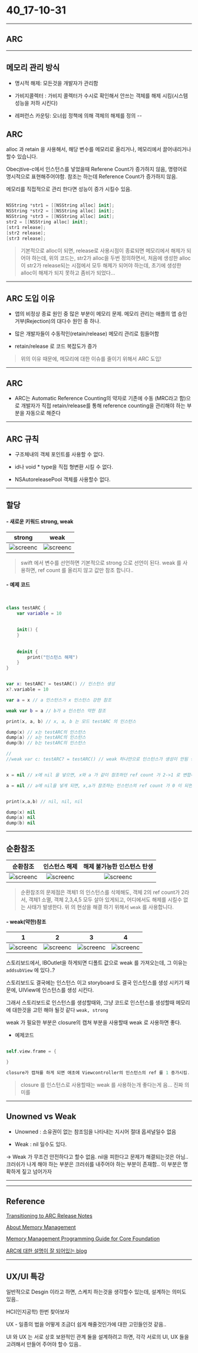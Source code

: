# 40_17-10-31

---

## ARC 

---

## 메모리 관리 방식

- 명시적 해제: 모든것을 개발자가 관리함

- 가비지콜렉터 : 가비지 콜렉터가 수시로 확인해서 안쓰는 객체를 해제 시킴(시스템 성능을 저하 시킨다)

- 레퍼런스 카운팅: 오너쉽 정책에 의해 객체의 해제를 정의
--

## ARC

alloc 과 retain 을 사용해서, 해당 변수를 메모리로 올리거나, 메모리에서 끌어내리거나 할수 있습니다. 

Obecjtive-c에서 인스턴스를 넣었을때 Referene Count가 증가하지 않음, 명령어로 명시적으로 표현해주어야함. 참조는 하는데 Reference Count가 증가하지 않음. 

메모리를 직접적으로 관리 한다면 성능이 증가 시킬수 있음. 


```swift

NSString *str1 = [[NSString alloc] init];
NSString *str2 = [[NSString alloc] init];
NSString *str3 = [[NSString alloc] init];
str2 = [[NSString alloc] init];
[str1 release];
[str2 release];
[str3 release];


```

> 기본적으로 alloc이 되면, release로 사용시점이 종료되면 메모리에서 해제가 되어야 하는데, 위의 코드는, str2가 alloc을 두번 정의하면서, 처음에 생성한 alloc이 str2가 release되는 시점에서 모두 해제가 되어야 하는데, 초기에 생성한 alloc이 해제가 되지 못하고 좀비가 되었다...
> 
 
---

## ARC 도입 이유 

- 앱의 비정상 종료 원인 중 많은 부분이 메모리 문제. 메모리 관리는 애플의 앱 승인 거부(Rejection)의 대다수 원인 중 하나.

- 많은 개발자들이 수동적인(retain/release) 메모리 관리로 힘들어함

- retain/release 로 코드 복잡도가 증가 

> 위의 이유 때문에, 메모리에 대한 이슈를 줄이기 위해서 ARC 도입!

---

## ARC

- ARC는 Automatic Reference Counting의 약자로 기존에 수동 (MRC라고 함)으로 개발자가 직접 retain/release를 통해 reference counting을 관리해야 하는 부분을 자동으로 해준다

---

## ARC 규칙

- 구조체내의 객체 포인트를 사용할 수 없다. 

- id나 void * type을 직접 형변환 시킬 수 없다. 

- NSAutoreleasePool 객체를 사용할수 없다.


---

## 할당

#### - 새로운 키워드 strong, weak


| strong | weak |
| :----: | :----: |
| ![screenc](/study/image/ARC.jpg) | ![screenc](/study/image/ARC-1.jpg) | 

> swift 에서 변수를 선언하면 기본적으로 strong 으로 선언이 된다. weak 를 사용하면, ref count 를 올리지 않고 값만 참조 합니다.. 
> 


#### - 예제 코드 


```swift


class testARC {
    var variable = 10
    
    
    init() {
    }
    
    
    deinit {
        print("인스턴스 해제")
    }
}


var x: testARC? = testARC() // 인스턴스 생성
x?.variable = 10

var a = x // a 인스턴스가 x 인스턴스 강한 참조

weak var b = a // b가 a 인스턴스 약한 참조

print(x, a, b) // x, a, b 는 모드 testARC 의 인스턴스

dump(x) // x는 testARC의 인스턴스 
dump(a) // a는 testARC의 인스턴스 
dump(b) // b는 testARC의 인스턴스 

//
//weak var c: testARC? = testARC() // weak 하나만으로 인스턴스가 생성이 안됨 생성 -> 바로 해제


x = nil // x에 nil 을 넣으면, x와 a 가 같이 참조하던 ref count 가 2->1 로 변합니다. 이때는 x는 nil, a 와 b 는 testARC 의 인스턴스로 아직 살아있습니다.

a = nil // a에 nil을 넣게 되면, x,a가 참조하는 인스턴스의 ref count 가 0 이 되면서 인스턴스가 소멸하게 되고, 자동으로 b는 nil이 됩니다.


print(x,a,b) // nil, nil, nil

dump(x) nil
dump(a) nil
dump(b) nil
```

---

## 순환참조

| 순환참조 | 인스턴스 해제 | 해제 불가능한 인스턴스 탄생 |
| :----: | :----: | :----: |
| ![screenc](/study/image/ARC-2.jpg) | ![screenc](/study/image/ARC-3.jpg) | ![screenc](/study/image/ARC-4.jpg) | 

> 순환참조의 문제점은 객체1 의 인스턴스를 삭제해도, 객체 2의 ref count가 2라서, 객체1 소멸, 객체 2,3,4,5 모두 살아 있게되고, 어디에서도 해제를 시킬수 없는 사태가 발생한다. 위 의 현상을 해결 하기 위해서 `weak` 를 사용합니다.
> 

#### - weak(약한)참조

| 1 | 2 | 3 | 4 |
| :----: | :----: | :----: | :----: |
| ![screenc](/study/image/ARC-5.jpg) | ![screenc](/study/image/ARC-6.jpg) | ![screenc](/study/image/ARC-7.jpg) | ![screenc](/study/image/ARC-8.jpg) |  






스토리보드에서, IBOutlet을 하게되면 디폴트 값으로 weak 를 가져오는데, 그 이유는 `addsubView` 에 있다..?


스토리보드도 결국에는 인스턴스 이고 storyboard 도 결국 인스턴스를 생성 시키기 때문에, UIView에 인스턴스를 생성 시킨다. 

그래서 스토리보드로 인스턴스를 생성할때와, 그냥 코드로 인스턴스를 생성할때 메모리에 대한것을 고민 해야 될것 같다 `weak, strong`  


weak 가 필요한 부분은 closure의 캡쳐 부분을 사용할때 weak 로 사용하면 좋다.


- 예제코드


```swift

self.view.frame = {

}

closure가 캡쳐를 하게 되면 애초에 Viewcontroller의 인스턴스의 ref 를 1 증가시킴.


```

> closure 를 인스턴스로 사용할때는 weak 를 사용하는개 좋다는게 음... 진짜 의미를 


---

## Unowned vs Weak

- Unowned : 소유권이 없는 참조임을 나타내는 지시어 절대 옵셔널일수 없음 

- Weak : nil 일수도 있다. 

-> Weak 가 무조건 안전하다고 할수 없음. nil을 피한다고 문제가 해결되는것은 아님.. 크러쉬가 나게 해야 하는 부분은 크러쉬를 내주어야 하는 부분이 존재함.. 이 부분은 명확하게 짚고 넘어가자



---



---

## Reference 


[Transitioning to ARC Release Notes](https://developer.apple.com/library/content/releasenotes/ObjectiveC/RN-TransitioningToARC/Introduction/Introduction.html#//apple_ref/doc/uid/TP40011226-CH1-SW14)<br>

[About Memory Management](https://developer.apple.com/library/content/documentation/Cocoa/Conceptual/MemoryMgmt/Articles/MemoryMgmt.html#//apple_ref/doc/uid/10000011i)<br>

[Memory Management Programming Guide for Core Foundation](https://developer.apple.com/library/content/documentation/CoreFoundation/Conceptual/CFMemoryMgmt/CFMemoryMgmt.html#//apple_ref/doc/uid/10000127i)<br>

[ARC에 대한 설명이 잘 되어있는 blog](http://seorenn.blogspot.kr/2015/01/swift-memory-management-1.html)

---

## UX/UI 특강 


일반적으로 Desgin 이라고 하면, 스케치 하는것을 생각할수 있는데, 설계하는 의미도 있음.. 

HCI(인지공학) 한번 찾아보자

UX - 일종의 법을 어떻게 조금더 쉽게 해줄것인가에 대한 고민들인것 같음..

UI 와 UX 는 서로 상호 보완적인 관계 둘을 설계하려고 하면, 각각 서로의 UI, UX 들을 고려해서 만들어 주어야 할수 있음..







